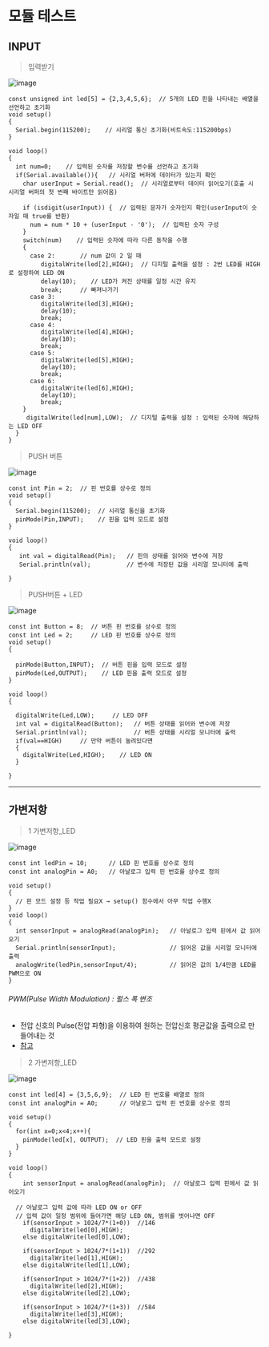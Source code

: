 # 모듈 테스트

INPUT
---
> 입력받기 <br>

![image](https://github.com/silverywaves/EMBEDDED/assets/155939946/adf586d0-80fa-4614-b7d3-01f6ae3353f0)


```
const unsigned int led[5] = {2,3,4,5,6};  // 5개의 LED 핀을 나타내는 배열을 선언하고 초기화
void setup()
{
  Serial.begin(115200);    // 시리얼 통신 초기화(비트속도:115200bps)
}

void loop()
{
  int num=0;    // 입력된 숫자를 저장할 변수를 선언하고 초기화
  if(Serial.available()){   // 시리얼 버퍼에 데이터가 있는지 확인
   	char userInput = Serial.read();  // 시리얼로부터 데이터 읽어오기(호출 시 시리얼 버퍼의 첫 번째 바이트만 읽어옴)
   
    if (isdigit(userInput)) {  // 입력된 문자가 숫자인지 확인(userInput이 숫자일 때 true를 반환)
      num = num * 10 + (userInput - '0');  // 입력된 숫자 구성
    }
    switch(num)    // 입력된 숫자에 따라 다른 동작을 수행
    {
      case 2:		// num 값이 2 일 때
      	 digitalWrite(led[2],HIGH);  // 디지털 출력을 설정 : 2번 LED를 HIGH로 설정하여 LED ON
		 delay(10);    // LED가 켜진 상태를 일정 시간 유지
      	 break;		// 빠져나가기
      case 3:
      	 digitalWrite(led[3],HIGH);
		 delay(10);
      	 break;
      case 4:
      	 digitalWrite(led[4],HIGH);
		 delay(10);
      	 break;    
      case 5:
      	 digitalWrite(led[5],HIGH);
		 delay(10);
      	 break;      
      case 6:
      	 digitalWrite(led[6],HIGH);
		 delay(10);
      	 break;       
    }
	 digitalWrite(led[num],LOW);  // 디지털 출력을 설정 : 입력된 숫자에 해당하는 LED OFF
  }
}
```

> PUSH 버튼 <br>

![image](https://github.com/silverywaves/EMBEDDED/assets/155939946/b39926d2-d014-42d4-93b2-1c018684244e)


```
const int Pin = 2;  // 핀 번호를 상수로 정의
void setup()
{
  Serial.begin(115200);  // 시리얼 통신을 초기화
  pinMode(Pin,INPUT);    // 핀을 입력 모드로 설정
}

void loop()
{
   int val = digitalRead(Pin);   // 핀의 상태를 읽어와 변수에 저장
   Serial.println(val);          // 변수에 저장된 값을 시리얼 모니터에 출력
  
}
```

> PUSH버튼 + LED<br>

![image](https://github.com/silverywaves/EMBEDDED/assets/155939946/f12b657e-25fb-4498-be53-deeb6a1a0177)


```
const int Button = 8;  // 버튼 핀 번호를 상수로 정의
const int Led = 2;     // LED 핀 번호를 상수로 정의
void setup()
{
 
  pinMode(Button,INPUT);  // 버튼 핀을 입력 모드로 설정
  pinMode(Led,OUTPUT);    // LED 핀을 출력 모드로 설정
}

void loop()
{
  
  digitalWrite(Led,LOW);	 // LED OFF
  int val = digitalRead(Button);   // 버튼 상태를 읽어와 변수에 저장
  Serial.println(val);             // 버튼 상태를 시리얼 모니터에 출력
  if(val==HIGH)     // 만약 버튼이 눌려있다면
  {
    digitalWrite(Led,HIGH);	   // LED ON
  }
  
}
```


---

가변저항
---
> 1 가변저항_LED<br>

![image](https://github.com/silverywaves/EMBEDDED/assets/155939946/593b9de6-25a0-49d9-9457-e85b5013d278)


```
const int ledPin = 10;      // LED 핀 번호를 상수로 정의
const int analogPin = A0;   // 아날로그 입력 핀 번호를 상수로 정의

void setup()
{
  // 핀 모드 설정 등 작업 필요X → setup() 함수에서 아무 작업 수행X
}
void loop()
{
  int sensorInput = analogRead(analogPin);   // 아날로그 입력 핀에서 값 읽어오기
  Serial.println(sensorInput);               // 읽어온 값을 시리얼 모니터에 출력
  analogWrite(ledPin,sensorInput/4);         // 읽어온 값의 1/4만큼 LED를 PWM으로 ON
}
```

###### PWM(Pulse Width Modulation) : 펄스 폭 변조
- 전압 신호의 Pulse(전압 파형)을 이용하여 원하는 전압신호 평균값을 출력으로 만들어내는 것
- [참고](https://blog.naver.com/roboholic84/220333343346)


> 2 가변저항_LED<br>

![image](https://github.com/silverywaves/EMBEDDED/assets/155939946/8a6d62e3-6cda-43b8-87de-1d6bff965b48)


```
const int led[4] = {3,5,6,9};  // LED 핀 번호를 배열로 정의
const int analogPin = A0;      // 아날로그 입력 핀 번호를 상수로 정의

void setup()
{
  for(int x=0;x<4;x++){    
  	pinMode(led[x], OUTPUT);  // LED 핀을 출력 모드로 설정
  }
}

void loop()
{
 	int sensorInput = analogRead(analogPin);  // 아날로그 입력 핀에서 값 읽어오기

  // 아날로그 입력 값에 따라 LED ON or OFF
  // 입력 값이 일정 범위에 들어가면 해당 LED ON, 범위를 벗어나면 OFF
  	if(sensorInput > 1024/7*(1+0))	//146
      digitalWrite(led[0],HIGH);
  	else digitalWrite(led[0],LOW);
  	
 	if(sensorInput > 1024/7*(1+1))	//292
      digitalWrite(led[1],HIGH);
  	else digitalWrite(led[1],LOW);  
  	
  	if(sensorInput > 1024/7*(1+2))	//438
      digitalWrite(led[2],HIGH);
  	else digitalWrite(led[2],LOW);
  	
  	if(sensorInput > 1024/7*(1+3))	//584
      digitalWrite(led[3],HIGH);
  	else digitalWrite(led[3],LOW);  
  
}
```


